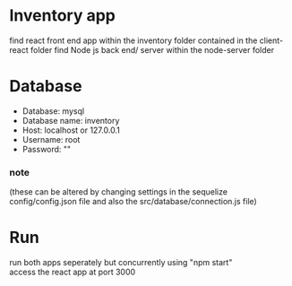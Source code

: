 # Inventory app

find react front end app within the inventory folder contained in the client-react folder
find Node js back end/ server within the node-server folder

# Database 
- Database: mysql
- Database name: inventory
- Host: localhost or 127.0.0.1
- Username: root
- Password: "" 
### note
(these can be altered by changing settings in the sequelize config/config.json file and also the src/database/connection.js file)

# Run
run both apps seperately but concurrently using "npm start"  
access the react app at port 3000  
